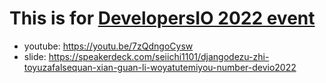# This is for [DevelopersIO 2022 event](https://classmethod.jp/m/developers-io/)

- youtube: <https://youtu.be/7zQdngoCysw>
- slide: <https://speakerdeck.com/seiichi1101/djangodezu-zhi-toyuzafalsequan-xian-guan-li-woyatutemiyou-number-devio2022>
